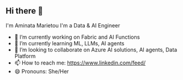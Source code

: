 ## Hi there 👋

I'm Aminata Marietou I'm a Data & AI Engineer


- 🔭 I’m currently working on Fabric and AI Functions
- 🌱 I’m currently learning ML, LLMs, AI agents
- 👯 I’m looking to collaborate on  Azure AI solutions, AI agents, Data Platform 
- 📫 How to reach me: https://www.linkedin.com/feed/
- 😄 Pronouns: She/Her
<!--
**mariposamg/mariposamg** is a ✨ _special_ ✨ repository because its `README.md` (this file) appears on your GitHub profile.

Here are some ideas to get you started:

- 🔭 I’m currently working on ...
- 🌱 I’m currently learning ...
- 👯 I’m looking to collaborate on ...
- 🤔 I’m looking for help with ...
- 💬 Ask me about ...
- 📫 How to reach me: ...
- 😄 Pronouns: ...
- ⚡ Fun fact: ...
-->
